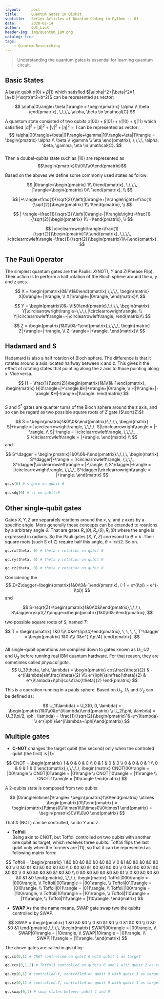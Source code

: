 ```yaml
---
layout:     post
title:      Quantum Gates in Qiskit
subtitle:   Series Articles of Quantum Coding in Python -- 03
date:       2020-02-14
author:     OUC_LiuX
header-img: img/quantum_IBM.png
catalog: true
tags:
    - Quantum Researching
---
```


<head>
    <script src="https://cdn.mathjax.org/mathjax/latest/MathJax.js?config=TeX-AMS-MML_HTMLorMML" type="text/javascript"></script>
    <script type="text/x-mathjax-config">
        MathJax.Hub.Config({
            tex2jax: {
            skipTags: ['script', 'noscript', 'style', 'textarea', 'pre'],
            inlineMath: [['$','$']]
            }
        });
    </script>
</head>

> Understanding the quantum gates is essential for learning quantum circuit.  


## Basic States  
A basic qubit $\alpha|0\rangle+\beta|1\rangle$ which satisfied $|\alpha|^2+|\beta|^2=1, |a+bi|=\sqrt{a^2+b^2}$ can be represented as vector:    

$$
\alpha|0\rangle+\beta|1\rangle = 
    \begin{pmatrix}
        \alpha \\ \beta
    \end{pmatrix}, \,\,\,\,
\alpha, \beta \in \mathcal{C}
$$     

A quantum state consisted of two qubits $\alpha|00\rangle+\beta|01\rangle+\gamma|10\rangle+\eta|11\rangle$ which satisified $|\alpha|^2+|\beta|^2+|\gamma|^2+|\eta|^2=1$ can be represented as vector: 
$$
\alpha|00\rangle+\beta|01\rangle+\gamma|10\rangle+\eta|11\rangle = 
    \begin{pmatrix}
        \alpha \\ \beta \\ \gamma \\ \eta
    \end{pmatrix}, \,\,\,\,
\alpha, \beta, \gamma, \eta \in \mathcal{C}.
$$     
Then a doubel-qubits state such as $|10\rangle$ are represented as
$$\begin{pmatrix}0\\0\\1\\0\end{pmatrix}$$   
  
Based on the aboves we define some commonly used states as follow:   

$$
|0\rangle=\begin{pmatrix} 1\\ 0\end{pmatrix}, \,\,\,\,
|1\rangle=\begin{pmatrix} 0\\ 1\end{pmatrix}, \\
$$    

$$
|+\rangle=\frac{1}{\sqrt{2}}\left(|0\rangle+|1\rangle\right)=\frac{1}{\sqrt{2}}\begin{pmatrix} 1\\ 1\end{pmatrix}, \\
$$  

$$
|-\rangle=\frac{1}{\sqrt{2}}\left(|0\rangle-|1\rangle\right)=\frac{1}{\sqrt{2}}\begin{pmatrix} 1\\ -1\end{pmatrix}, \\
$$  

$$
|\circlearrowright\rangle=\frac{1}{\sqrt{2}}\begin{pmatrix}1\\i\end{pmatrix}, \,\,\,\,
|\circlearrowleft\rangle=\frac{1}{\sqrt{2}}\begin{pmatrix}1\\-i\end{pmatrix}.
$$   

## The Pauli Operator  
The simplest quantum gates are the Paulis: $X$(NOT), $Y$ and $Z$(Phease Flip). Their action is to perform a half rotation of the Bloch sphere around the x, y and z axes.   

$$
X = \begin{pmatrix}0&1\\1&0\end{pmatrix},\,\,\,\, 
\begin{matrix}
X|0\rangle=|1\rangle, \\ X|1\rangle=|0\rangle,
\end{matrix}\\  
$$  

$$
Y = \begin{pmatrix}0&-i\\i&0\end{pmatrix},\,\,\,\,
\begin{matrix}
Y|\circlearrowright\rangle=\,\,\,\,|\circlearrowright\rangle, 
\\ Y|\circlearrowleft\rangle=-|\circlearrowleft\rangle,
\end{matrix}\\
$$  

$$
Z = \begin{pmatrix}1&0\\0&-1\end{pmatrix},\,\,\,\,
\begin{matrix}
Z|+\rangle=|-\rangle, \\
Z|-\rangle=|+\rangle. 
\end{matrix}\\
$$

## Hadamard and S   
Hadamard is also a half rotation of Bloch sphere. The difference is that it rotates around a axis located halfway between x and z. This gives it the effect of rotating states that pointing along the z axis to those pointing along x. Vice versa.   

$$
H = \frac{1}{\sqrt{2}}\begin{pmatrix}1&1\\1&-1\end{pmatrix}, 
\begin{matrix}
H|0\rangle=|+\rangle,&H|+\rangle=|0\rangle, \\
H|1\rangle=|-\rangle,&H|-\rangle=|1\rangle.
\end{matrix}
$$  
$S$ and $S^\dagger$ gates are quanter turns of the Bloch sphere around the z axis, and so can be regard as two possible square roots of $Z$ gate ($\sqrt{Z}$):    

$$
S = \begin{pmatrix}1&0\\0&i\end{pmatrix}:\,\,\,\,
\begin{matrix}
S|+\rangle = |\circlearrowright\rangle, \,\,\,\,
S|\circlearrowright\rangle = |-\rangle, \\
S|-\rangle = |\circlearrowleft\rangle, \,\,\,\,
S|\circlearrowleft\rangle = |+\rangle.
\end{matrix} \\
$$
and    

$$
S^\dagger = \begin{pmatrix}1&0\\0&-i\end{pmatrix}:\,\,\,\,
\begin{matrix}
S^\dagger|+\rangle = |\circlearrowleft\rangle, \,\,\,\,
S^\dagger|\circlearrowleft\rangle = |-\rangle, \\
S^\dagger|-\rangle = |\circlearrowright\rangle, \,\,\,\,
S^\dagger|\circlearrowright\rangle = |+\rangle.
\end{matrix}
$$  
```python 
qc.s(0) # s gate on qubit 0  

qc.sdg(0) # s† on qubits0
```


## Other single-qubit gates  
Gates $X, Y, Z$ are separately rotations around the x, y, and z axes by a specific angle. More generally these concepts can be extended to rotations by a arbitrary angle $\theta$. That are gates $R_x(\theta), R_y(\theta), R_z(\theta)$ where the angle is expressed in radians. So the Pauli gates ($X, Y, Z$) corresond to $\theta=\pi$. Their square roots (such S of Z) require half this angle, $\theta=\pm\pi/2$. So on.<br>
```python 
qc.rx(theta, 0) # theta x rotation on qubit 0  

qc.ry(theta, 0) # theta y rotation on qubit 0  

qc.rz(theta, 0) # theta z rotation on qubit 0  

```

Considering the 
$$
Z=Z\dagger=\begin{pmatrix}1&0\\0&-1\end{pmatrix}, 
(-1 = e^{i\pi} = e^{-i\pi})
$$
and   

$$ 
S=\sqrt{Z}=\begin{pmatrix}1&0\\0&i\end{pmatrix},\,\,\,\, 
S\dagger=\sqrt{Z}\dagger=\begin{pmatrix}1&0\\0&-i\end{pmatrix},
$$   

two possible square roots of $S$, named $T$:   

$$
T = \begin{pmatrix} 1&0 \\\\ 0&e^{i\pi/4}\end{pmatrix}, \, \, \, \, T^\dagger = \begin{pmatrix} 1&0 \\\\ 0&e^{-i\pi/4} \end{pmatrix}.
$$   
All single-qubit operations are compiled down to gates known as $U_1, U2$ , and $U_3$ before running real IBM quantum hardware. For that reason, they are sometimes called *physical gate*.  
$$
U_3(\theta, \phi, \lambda) = 
\begin{pmatrix}
    cos\frac{\theta}{2} & -e^{i\lambda}sin\frac{\theta}{2} \\\\
    e^{i\phi}sin\frac{\theta}{2} & e^{i\lambda+i\phi}cos\frac{\theta}{2}
\end{pmatrix}
$$   

This is a operation running in a pauly sphere. Based on $U_3$, $U_1$ and $U_2$ can be defined as:   

$$
U_1(\lambda) = U_3(0, 0, \lambda) = 
\begin{pmatrix}1&0\\0&e^{i\lambda}\end{pmatrix} 
\\
U_2(\phi, \lambda) = U_3(\pi/2, \phi, \lambda) = 
\frac{1}{\sqrt{2}}\begin{pmatrix}1&-e^{i\lambda} \\ e^{i\phi}&e^{i\lambda+i\phi}\end{pmatrix}
$$


## Multiple gates   
* **C-NOT** 
changes the target qubit (the second) only when the controled qubit (the first) is $|1\rangle$:  

$$
CNOT = \begin{pmatrix}
1 & 0 & 0 & 0 \\ 0 & 1 & 0 & 0 \\ 0 & 0 & 0 & 1 \\ 0 & 0 & 1 & 0 
\end{pmatrix},\,\,\,\,\,
\begin{matrix}
CNOT|00\rangle = |00\rangle \\
CNOT|01\rangle = |01\rangle \\
CNOT|10\rangle = |11\rangle \\
CNOT|11\rangle = |10\rangle 
\end{matrix}
$$  

A 2-qubits state is composed from two qubits:   

$$
|0\rangle\otimes|1\rangle=
\begin{pmatrix}1\\0\end{pmatrix}
\otimes
\begin{pmatrix}0\\1\end{pmatrix} = 
\begin{pmatrix}1\times0\\1\times1\\0\times0\\0\times1
\end{pmatrix} = 
\begin{pmatrix}0\\1\\0\\0
\end{pmatrix}
$$   

That $X$ (NOT) can be controlled, so do $Y$ and $Z$.

* **Toffoli**  
Being akin to CNOT, but Toffoli controlled on two qubits with another one qubit as target, which receives three qubits. Toffoli flips the last qubit only when the formers are $|11\rangle$, so that it can be represented as following matrix form:   

$$
Toffoli = \begin{pmatrix}
1 &0 &0 &0 &0 &0 &0 &0 \\
0 &1 &0 &0 &0 &0 &0 &0 \\
0 &0 &1 &0 &0 &0 &0 &0 \\
0 &0 &0 &1 &0 &0 &0 &0 \\
0 &0 &0 &0 &1 &0 &0 &0 \\
0 &0 &0 &0 &0 &1 &0 &0 \\
0 &0 &0 &0 &0 &0 &0 &1 \\
0 &0 &0 &0 &0 &0 &1 &0 
\end{pmatrix}, \,\,\,\,
\begin{matrix}
Toffoli|000\rangle = |000\rangle, \\
Toffoli|001\rangle = |001\rangle, \\
Toffoli|010\rangle = |010\rangle, \\
Toffoli|011\rangle = |011\rangle, \\
Toffoli|100\rangle = |100\rangle, \\
Toffoli|101\rangle = |101\rangle, \\
Toffoli|110\rangle = |111\rangle, \\
Toffoli|111\rangle = |110\rangle. 
\end{matrix}
$$

* **SWAP**
As the the name means, SWAP gate swap two the qubits controlled by SWAP.    

$$
SWAP = \begin{pmatrix}
1 &0 &0 &0 \\ 0 &0 &1 &0 \\ 0 &1 &0 &0 \\ 0 &0 &0 &1
\end{pmatrix},\,\,\,\, 
\begin{matrix}
SWAP|00\rangle = |00\rangle, \\
SWAP|01\rangle = |10\rangle, \\
SWAP|10\rangle = |01\rangle, \\
SWAP|11\rangle = |11\rangle.  
\end{matrix}
$$

The above gates are called in qiskit by: 
```python 
qc.cx(0,1) # CNOT controlled on qubit 0 with qubit 1 as target

qc.ccx(0,1,2) # Toffoli controlled on qubits 0 and 1 with qubit 2 as target

qc.cy(0,1) # controlled-Y, controlled on qubit 0 with qubit 1 as target

qc.cz(0,1) # controlled-Z, controlled on qubit 0 with qubit 1 as target

qc.swap(0,1) # swap states between qubit 1 and 0
```